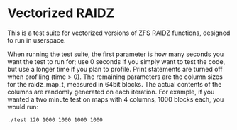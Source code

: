 Vectorized RAIDZ
================

This is a test suite for vectorized versions of ZFS RAIDZ functions,
designed to run in userspace.

When running the test suite, the first parameter is how many seconds you
want the test to run for; use 0 seconds if you simply want to test the code,
but use a longer time if you plan to profile. Print statements are turned off
when profiling (time > 0). The remaining parameters are the column sizes for
the raidz_map_t, measured in 64bit blocks. The actual contents of the columns
are randomly generated on each iteration. For example, if you wanted a two
minute test on maps with 4 columns, 1000 blocks each, you would run:

    ./test 120 1000 1000 1000 1000
